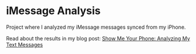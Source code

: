 # iMessage Analysis
 
Project where I analyzed my iMessage messages synced from my iPhone.

Read about the results in my blog post: 
[Show Me Your Phone: Analyzing My Text Messages](https://carlos.soy/2019/07/30/show-me-your-phone)
